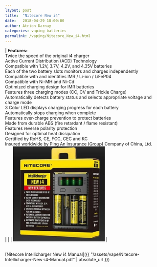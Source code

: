 ```yaml
---
layout: post  
title:  "Nitecore New i4"  
date:   2018-04-29 18:00:00  
author: Atrion Darnay  
categories: vaping batteries
permalink: /vaping/Nitecore_New_i4.html  
---
```


| <span style="font-weight:bold">Features:</span><br/>Twice the speed of the original i4 charger<br/>Active Current Distribution (ACD) Technology<br/>Compatible with 1.2V, 3.7V, 4.2V, and 4.35V batteries<br/>Each of the two battery slots monitors and charges independently<br/>Compatible with and identifies IMR / Li-ion / LiFeP04<br/>Compatible with Ni-MH and Ni-Cd<br/>Optimized charging design for IMR batteries<br/>Features three charging modes (CC, CV and Trickle Charge)<br/>Automatically detects battery status and selects appropriate voltage and charge mode<br/>3 Color LED displays charging progress for each battery<br/>Automatically stops charging when complete<br/>Features over-charge prevention to protect batteries<br/>Made from durable ABS (fire retardant / flame resistant)<br/>Features reverse polarity protection<br/>Designed for optimal heat dissipation<br/>Certified by RoHS, CE, FCC, CEC and KC<br/>Insured worldwide by Ping An Insurance (Group) Company of China, Ltd.<br/> |  |  | <img src="/assets/vape/Nitecore-Intellicharger-New-i4.jpg" alt="Nitecore Intellicharger New i4 Manual" style="width: 300px"/> |

<br/>
[Nitecore Intellicharger New i4 Manual]({{ "/assets/vape/Nitecore-Intellicharger-New-i4-Manual.pdf" | absolute_url }})
<br/>
